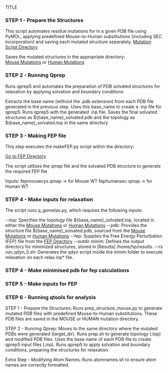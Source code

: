 TITLE

### STEP 1 - Prepare the Structures

This script automates residue mutations for in a given PDB file using PyMOL, applying predefined Mouse-to-Human substitutions (including SEC incorporation) and saving each mutated structure separately. [Mutation Script Directory](../../prep_structures)

Saves the mutated structures in the appropriate directory:  
[Mouse Mutations](../../prep_structures/MOUSE/) or [Human Mutations](../../prep_structures/HUMAN/)

### STEP 2 - Running Qprep

Runs qprep5 and automates the preparation of PDB solvated structures for relaxation by applying solvation and boundary conditions 

Extracts the base name (without the .pdb extension) from each PDB file generated in the previous step.
Uses this base_name to create a .inp file for qprep5.
Runs qprep5 with the generated .inp file.
Saves the final solvated structures as ${base_name}_solvated.pdb and the topology as ${base_name}_solvated.top in the same directory

### STEP 3 - Making FEP file

This step executes the makeFEP.py script within the directory:

[Go to FEP Directory](../../input/fep)

The script utilizes the qmap file and the solvated PDB structure to generate the required FEP file

Inputs:
fepmousecys.qmap → for Mouse WT
fephumansec.qmap → for Human WT

### STEP 4 - Make inputs for relaxation

The script runs q_genrelax.py, which requires the following inputs:

--top: Specifies the topology file ${base_name}_solvated.top, located in either the [Mouse Mutations](../../prep_structures/MOUSE/) or [Human Mutations](../../prep_structures/HUMAN/)
--pdb: Provides the structure file ${base_name}_solvated.pdb, sourced from the [Mouse Mutations](../../prep_structures/MOUSE/) or [Human Mutations](../../prep_structures/HUMAN/)
--fep: Supplies the Free Energy Perturbation (FEP) file from the [FEP Directory](../../input/fep)
--outdir minim: Defines the output directory for minimized structures, stored in [Results] /home/hp/results.
--rs run_qdyn_5.sh: Generates the qdyn script inside the minim folder to execute relaxation on each relax.inp* file.


### STEP 4 - Make minimised pdb for fep calculations



### STEP 5 - Make inputs for FEP 



### STEP 6 - Running qtools for analysis







STEP 1 - Prepare the Structures:
Runs prep_structure_mouse.py to generate mutated PDB files with predefined Mouse-to-Human substitutions.
These PDB files are saved in the MOUSE or HUMAN mutation directory.

STEP 2 - Running Qprep:
Moves to the same directory where the mutated PDBs were generated (target_dir).
Runs prep.sh to generate topology (.top) and modified PDB files.
Uses the base name of each PDB file to create qprep5 input files (.inp).
Runs qprep5 to apply solvation and boundary conditions, preparing the structures for relaxation.

Extra Step - Modifying Atom Names:
Runs atomnames.sh to ensure atom names are correctly formatted.


